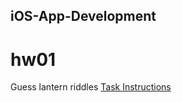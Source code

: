 ## iOS-App-Development
# hw01

Guess lantern riddles
[Task Instructions]([https://pages.github.com/](https://medium.com/海大-ios-app-程式設計/燈謎猜猜猜-bcb1168ad0ae)https://medium.com/海大-ios-app-程式設計/燈謎猜猜猜-bcb1168ad0ae)
